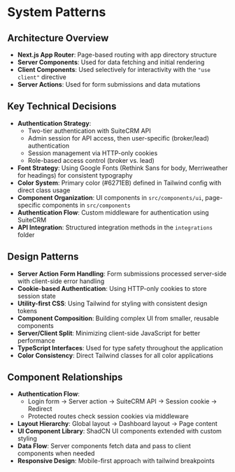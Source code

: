 # System Patterns

## Architecture Overview
- **Next.js App Router**: Page-based routing with app directory structure
- **Server Components**: Used for data fetching and initial rendering
- **Client Components**: Used selectively for interactivity with the `"use client"` directive
- **Server Actions**: Used for form submissions and data mutations

## Key Technical Decisions
- **Authentication Strategy**: 
  - Two-tier authentication with SuiteCRM API
  - Admin session for API access, then user-specific (broker/lead) authentication
  - Session management via HTTP-only cookies
  - Role-based access control (broker vs. lead)
- **Font Strategy**: Using Google Fonts (Rethink Sans for body, Merriweather for headings) for consistent typography
- **Color System**: Primary color (#6271EB) defined in Tailwind config with direct class usage
- **Component Organization**: UI components in `src/components/ui`, page-specific components in `src/components`
- **Authentication Flow**: Custom middleware for authentication using SuiteCRM
- **API Integration**: Structured integration methods in the `integrations` folder

## Design Patterns
- **Server Action Form Handling**: Form submissions processed server-side with client-side error handling
- **Cookie-based Authentication**: Using HTTP-only cookies to store session state
- **Utility-first CSS**: Using Tailwind for styling with consistent design tokens
- **Component Composition**: Building complex UI from smaller, reusable components
- **Server/Client Split**: Minimizing client-side JavaScript for better performance
- **TypeScript Interfaces**: Used for type safety throughout the application
- **Color Consistency**: Direct Tailwind classes for all color applications

## Component Relationships
- **Authentication Flow**: 
  - Login form → Server action → SuiteCRM API → Session cookie → Redirect
  - Protected routes check session cookies via middleware
- **Layout Hierarchy**: Global layout → Dashboard layout → Page content
- **UI Component Library**: ShadCN UI components extended with custom styling
- **Data Flow**: Server components fetch data and pass to client components when needed
- **Responsive Design**: Mobile-first approach with tailwind breakpoints 